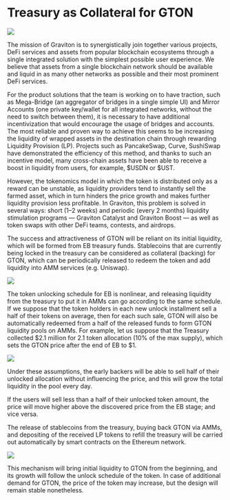 # Treasury as Collateral for GTON

![](https://miro.medium.com/max/6400/1*wNGOEkek3WwrFkFyBeF7iQ@2x.png)

The mission of Graviton is to synergistically join together various projects, DeFi services and assets from popular blockchain ecosystems through a single integrated solution with the simplest possible user experience. We believe that assets from a single blockchain network should be available and liquid in as many other networks as possible and their most prominent DeFi services.

For the product solutions that the team is working on to have traction, such as Mega-Bridge \(an aggregator of bridges in a single simple UI\) and Mirror Accounts \(one private key/wallet for all integrated networks, without the need to switch between them\), it is necessary to have additional incentivization that would encourage the usage of bridges and accounts. The most reliable and proven way to achieve this seems to be increasing the liquidity of wrapped assets in the destination chain through rewarding Liquidity Provision \(LP\). Projects such as PancakeSwap, Curve, SushiSwap have demonstrated the efficiency of this method, and thanks to such an incentive model, many cross-chain assets have been able to receive a boost in liquidity from users, for example, $USDN or $UST.

However, the tokenomics model in which the token is distributed only as a reward can be unstable, as liquidity providers tend to instantly sell the farmed asset, which in turn hinders the price growth and makes further liquidity provision less profitable. In Graviton, this problem is solved in several ways: short \(1–2 weeks\) and periodic \(every 2 months\) liquidity stimulation programs — Graviton Catalyst and Graviton Boost — as well as token swaps with other DeFi teams, contests, and airdrops.

The success and attractiveness of GTON will be reliant on its initial liquidity, which will be formed from EB treasury funds. Stablecoins that are currently being locked in the treasury can be considered as collateral \(backing\) for GTON, which can be periodically released to redeem the token and add liquidity into AMM services \(e.g. Uniswap\).

![](https://miro.medium.com/max/3200/0*Dl-RtECSxMlG7-Wz)

The token unlocking schedule for EB is nonlinear, and releasing liquidity from the treasury to put it in AMMs can go according to the same schedule. If we suppose that the token holders in each new unlock installment sell a half of their tokens on average, then for each such sale, GTON will also be automatically redeemed from a half of the released funds to form GTON liquidity pools on AMMs. For example, let us suppose that the Treasury collected $2.1 million for 2.1 token allocation \(10% of the max supply\), which sets the GTON price after the end of EB to $1.

![](https://miro.medium.com/max/3200/0*1SIWO5gEsz2gDyQg)

Under these assumptions, the early backers will be able to sell half of their unlocked allocation without influencing the price, and this will grow the total liquidity in the pool every day.

If the users will sell less than a half of their unlocked token amount, the price will move higher above the discovered price from the EB stage; and vice versa.

The release of stablecoins from the treasury, buying back GTON via AMMs, and depositing of the received LP tokens to refill the treasury will be carried out automatically by smart contracts on the Ethereum network.

![](https://miro.medium.com/max/3200/0*-OZT6rn8h7uVAO8n)

This mechanism will bring initial liquidity to GTON from the beginning, and its growth will follow the unlock schedule of the token. In case of additional demand for GTON, the price of the token may increase, but the design will remain stable nonetheless.

